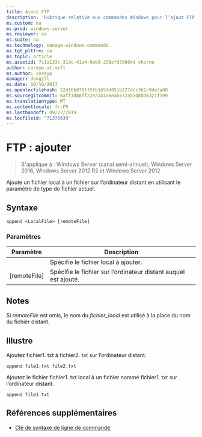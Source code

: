 ```yaml
---
title: Ajout FTP
description: 'Rubrique relative aux commandes Windows pour l’ajout FTP '
ms.custom: na
ms.prod: windows-server
ms.reviewer: na
ms.suite: na
ms.technology: manage-windows-commands
ms.tgt_pltfrm: na
ms.topic: article
ms.assetid: 7c1a133c-31dc-41a4-9eb9-258efd79804d vhorne
author: coreyp-at-msft
ms.author: coreyp
manager: dongill
ms.date: 10/16/2017
ms.openlocfilehash: 52d16b878ff5fb165fd851b227dcc361c9da3a80
ms.sourcegitcommit: 6aff3d88ff22ea141a6ea6572a5ad8dd6321f199
ms.translationtype: MT
ms.contentlocale: fr-FR
ms.lasthandoff: 09/27/2019
ms.locfileid: "71376639"
---
```

# <a name="ftp-append"></a>FTP : ajouter

>S'applique à : Windows Server (canal semi-annuel), Windows Server 2016, Windows Server 2012 R2 et Windows Server 2012

Ajoute un fichier local à un fichier sur l’ordinateur distant en utilisant le paramètre de type de fichier actuel.   
## <a name="syntax"></a>Syntaxe  
```  
append <LocalFile> [remoteFile]  
```  
### <a name="parameters"></a>Paramètres  

|  Paramètre   |                               Description                                |
|--------------|--------------------------------------------------------------------------|
| <LocalFile>  |                     Spécifie le fichier local à ajouter.                     |
| [remoteFile] | Spécifie le fichier sur l’ordinateur distant auquel <LocalFile> est ajouté. |

## <a name="remarks"></a>Notes  
Si *remoteFile* est omis, le nom du *fichier_local* est utilisé à la place du nom du fichier distant.  
## <a name="BKMK_Examples"></a>Illustre  
Ajoutez fichier1. txt à fichier2. txt sur l’ordinateur distant.  
```  
append file1.txt file2.txt  
```  
Ajoutez le fichier fichier1. txt local à un fichier nommé fichier1. txt sur l’ordinateur distant.  
```  
append file1.txt  
```  
## <a name="additional-references"></a>Références supplémentaires  
-   [Clé de syntaxe de ligne de commande](command-line-syntax-key.md)  
